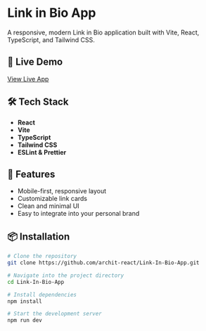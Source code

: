 # Link in Bio App

A responsive, modern Link in Bio application built with Vite, React, TypeScript, and Tailwind CSS.

## 📍 Live Demo

[View Live App](https://linkinbio-app.vercel.app) <!-- Replace with actual link like Vercel/Netlify -->

## 🛠️ Tech Stack

- **React**
- **Vite**
- **TypeScript**
- **Tailwind CSS**
- **ESLint & Prettier**

## 🚀 Features

- Mobile-first, responsive layout
- Customizable link cards
- Clean and minimal UI
- Easy to integrate into your personal brand

## 📦 Installation

```bash
# Clone the repository
git clone https://github.com/archit-react/Link-In-Bio-App.git

# Navigate into the project directory
cd Link-In-Bio-App

# Install dependencies
npm install

# Start the development server
npm run dev
```
